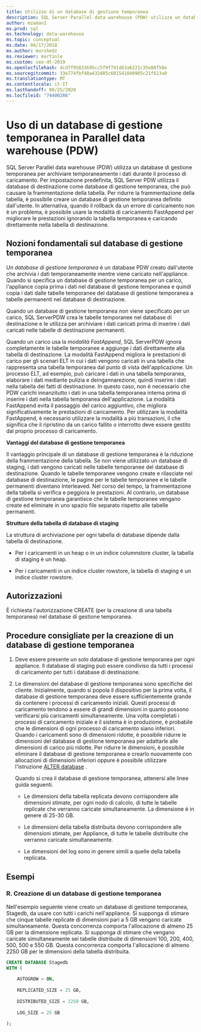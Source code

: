 ```yaml
---
title: Utilizzo di un database di gestione temporanea
description: SQL Server Parallel data warehouse (PDW) utilizza un database di gestione temporanea per archiviare temporaneamente i dati durante il processo di caricamento.
author: mzaman1
ms.prod: sql
ms.technology: data-warehouse
ms.topic: conceptual
ms.date: 04/17/2018
ms.author: murshedz
ms.reviewer: martinle
ms.custom: seo-dt-2019
ms.openlocfilehash: dcd7f95833695cc5f9f791d83a6221c35e88f58e
ms.sourcegitcommit: 33e774fbf48a432485c601541840905c21f613a0
ms.translationtype: MT
ms.contentlocale: it-IT
ms.lasthandoff: 08/25/2020
ms.locfileid: "74400286"
---
```

# <a name="using-a-staging-database-in-parallel-data-warehouse-pdw"></a>Uso di un database di gestione temporanea in Parallel data warehouse (PDW)
SQL Server Parallel data warehouse (PDW) utilizza un database di gestione temporanea per archiviare temporaneamente i dati durante il processo di caricamento. Per impostazione predefinita, SQL Server PDW utilizza il database di destinazione come database di gestione temporanea, che può causare la frammentazione della tabella. Per ridurre la frammentazione della tabella, è possibile creare un database di gestione temporanea definito dall'utente. In alternativa, quando il rollback da un errore di caricamento non è un problema, è possibile usare la modalità di caricamento FastAppend per migliorare le prestazioni ignorando la tabella temporanea e caricando direttamente nella tabella di destinazione.  
  
## <a name="staging-database-basics"></a><a name="StagingDatabase"></a>Nozioni fondamentali sul database di gestione temporanea  
Un *database di gestione temporanea* è un database PDW creato dall'utente che archivia i dati temporaneamente mentre viene caricato nell'appliance. Quando si specifica un database di gestione temporanea per un carico, l'appliance copia prima i dati nel database di gestione temporanea e quindi copia i dati dalle tabelle temporanee del database di gestione temporanea a tabelle permanenti nel database di destinazione.  
  
Quando un database di gestione temporanea non viene specificato per un carico, SQL ServerPDW crea le tabelle temporanee nel database di destinazione e le utilizza per archiviare i dati caricati prima di inserire i dati caricati nelle tabelle di destinazione permanenti.  
  
Quando un carico usa la *modalità FastAppend*, SQL ServerPDW ignora completamente le tabelle temporanee e aggiunge i dati direttamente alla tabella di destinazione. La modalità FastAppend migliora le prestazioni di carico per gli scenari ELT in cui i dati vengono caricati in una tabella che rappresenta una tabella temporanea dal punto di vista dell'applicazione. Un processo ELT, ad esempio, può caricare i dati in una tabella temporanea, elaborare i dati mediante pulizia e deingannarezione, quindi inserire i dati nella tabella dei fatti di destinazione. In questo caso, non è necessario che PDW carichi innanzitutto i dati in una tabella temporanea interna prima di inserire i dati nella tabella temporanea dell'applicazione. La modalità FastAppend evita il passaggio del carico aggiuntivo, che migliora significativamente le prestazioni di caricamento. Per utilizzare la modalità FastAppend, è necessario utilizzare la modalità a più transazioni, il che significa che il ripristino da un carico fallito o interrotto deve essere gestito dal proprio processo di caricamento.  
  
**Vantaggi del database di gestione temporanea**  
  
Il vantaggio principale di un database di gestione temporanea è la riduzione della frammentazione della tabella. Se non viene utilizzato un database di staging, i dati vengono caricati nelle tabelle temporanee del database di destinazione. Quando le tabelle temporanee vengono create e rilasciate nel database di destinazione, le pagine per le tabelle temporanee e le tabelle permanenti diventano Interleaved. Nel corso del tempo, la frammentazione della tabella si verifica e peggiora le prestazioni. Al contrario, un database di gestione temporanea garantisce che le tabelle temporanee vengano create ed eliminate in uno spazio file separato rispetto alle tabelle permanenti.  
  
**Strutture della tabella di database di staging**  
  
La struttura di archiviazione per ogni tabella di database dipende dalla tabella di destinazione.  
  
-   Per i caricamenti in un heap o in un indice columnstore cluster, la tabella di staging è un heap.  
  
-   Per i caricamenti in un indice cluster rowstore, la tabella di staging è un indice cluster rowstore.  
  
## <a name="permissions"></a><a name="Permissions"></a>Autorizzazioni  
È richiesta l'autorizzazione CREATE (per la creazione di una tabella temporanea) nel database di gestione temporanea. 

<!-- MISSING LINKS

For more information, see [Grant Permissions to load data](grant-permissions-to-load-data.md).  

-->
  
## <a name="best-practices-for-creating-a-staging-database"></a><a name="CreatingStagingDatabase"></a>Procedure consigliate per la creazione di un database di gestione temporanea  
  
1.  Deve essere presente un solo database di gestione temporanea per ogni appliance. Il database di staging può essere condiviso da tutti i processi di caricamento per tutti i database di destinazione.  
  
2.  Le dimensioni del database di gestione temporanea sono specifiche del cliente. Inizialmente, quando si popola il dispositivo per la prima volta, il database di gestione temporanea deve essere sufficientemente grande da contenere i processi di caricamento iniziali. Questi processi di caricamento tendono a essere di grandi dimensioni in quanto possono verificarsi più caricamenti simultaneamente. Una volta completati i processi di caricamento iniziale e il sistema è in produzione, è probabile che le dimensioni di ogni processo di caricamento siano inferiori. Quando i caricamenti sono di dimensioni ridotte, è possibile ridurre le dimensioni del database di gestione temporanea per adattarle alle dimensioni di carico più ridotte. Per ridurre le dimensioni, è possibile eliminare il database di gestione temporanea e crearlo nuovamente con allocazioni di dimensioni inferiori oppure è possibile utilizzare l'istruzione [ALTER database](../t-sql/statements/alter-database-transact-sql.md?tabs=sqlpdw) .  
  
    Quando si crea il database di gestione temporanea, attenersi alle linee guida seguenti.  
  
    -   Le dimensioni della tabella replicata devono corrispondere alle dimensioni stimate, per ogni nodo di calcolo, di tutte le tabelle replicate che verranno caricate simultaneamente. La dimensione è in genere di 25-30 GB.  
  
    -   Le dimensioni della tabella distribuita devono corrispondere alle dimensioni stimate, per Appliance, di tutte le tabelle distribuite che verranno caricate simultaneamente.  
  
    -   Le dimensioni del log sono in genere simili a quelle della tabella replicata.  
  
## <a name="examples"></a><a name="Examples"></a>Esempi  
  
### <a name="a-create-a-staging-database"></a>R. Creazione di un database di gestione temporanea 
Nell'esempio seguente viene creato un database di gestione temporanea, Stagedb, da usare con tutti i carichi nell'appliance. Si supponga di stimare che cinque tabelle replicate di dimensioni pari a 5 GB vengano caricate simultaneamente. Questa concorrenza comporta l'allocazione di almeno 25 GB per la dimensione replicata. Si supponga di stimare che vengano caricate simultaneamente sei tabelle distribuite di dimensioni 100, 200, 400, 500, 500 e 550 GB. Questa concorrenza comporta l'allocazione di almeno 2250 GB per le dimensioni della tabella distribuita.  
  
```sql  
CREATE DATABASE Stagedb  
WITH (  
  
    AUTOGROW = ON,  
  
    REPLICATED_SIZE = 25 GB,  
  
    DISTRIBUTED_SIZE = 2250 GB,  
  
    LOG_SIZE = 25 GB  
  
);  
```  

<!-- MISSING LINKS
 
## See Also  
[Common metadata query examples](metadata-query-examples.md)  

-->
  
